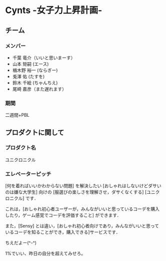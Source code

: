 # Cynts -女子力上昇計画-

## チーム

### メンバー

* 千葉 竜介（いいと思いまーす）
* 山本 矩嗣 (エース)
* 楢木野 裕一 (ならぎー)
* 兎澤 佑 (たすを)
* 鈴木 千絵 (ちゃんちえ)
* 尾崎 嘉彦（また遅れます）

### 期間

二週間+PBL

## プロダクトに関して

### プロダクト名

ユニクロニクル

### エレベーターピッチ

[何を着ればいいかわからない問題] を解決したい [おしゃれはしないけどダサいのは嫌な大学生] 向けの [服選びの楽しさを理解させ，ダサくなくする] [ユニクロニクル] です．

これは，[おしゃれ初心者ユーザーが，みんながいいと思っているコーデを購入したり，ゲーム感覚でコーデを評価すること] ができます．

また，[Sensy] とは違い，[おしゃれ初心者向けであり，みんながいいと思っているコーデを知ることができ，購入できる]サービスです．

ちえだよー(^-^)

1%でいい、昨日の自分を超えてみせろ。
